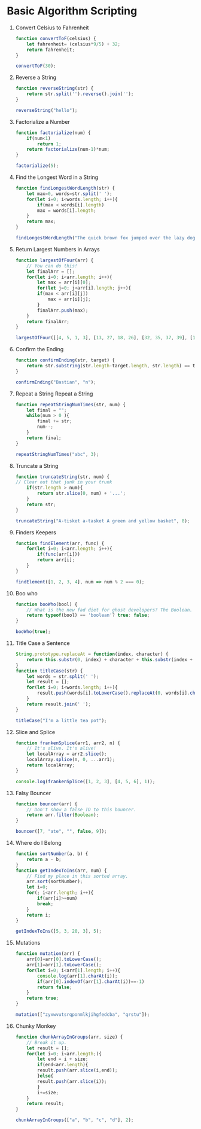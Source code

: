 # Basic Algorithm Scripting

1. Convert Celsius to Fahrenheit

    ```javascript
    function convertToF(celsius) {
        let fahrenheit= (celsius*9/5) + 32;
        return fahrenheit;
    }

    convertToF(30);
    ```

1. Reverse a String

    ```javascript
    function reverseString(str) {
        return str.split('').reverse().join('');
    }

    reverseString("hello");
    ```

1. Factorialize a Number

    ```javascript
    function factorialize(num) {
        if(num<1)
            return 1;
        return factorialize(num-1)*num;
    }

    factorialize(5);
    ```

1. Find the Longest Word in a String

    ```javascript
    function findLongestWordLength(str) {
        let max=0, words=str.split(' ');
        for(let i=0; i<words.length; i++){
            if(max < words[i].length)
            max = words[i].length;
        }
        return max;
    }

    findLongestWordLength("The quick brown fox jumped over the lazy dog");
    ```

1. Return Largest Numbers in Arrays

    ```javascript
    function largestOfFour(arr) {
        // You can do this!
        let finalArr = [];
        for(let i=0; i<arr.length; i++){
            let max = arr[i][0];
            for(let j=0; j<arr[i].length; j++){
            if(max < arr[i][j])
                max = arr[i][j];
            }
            finalArr.push(max);
        }
        return finalArr;
    }

    largestOfFour([[4, 5, 1, 3], [13, 27, 18, 26], [32, 35, 37, 39], [1000, 1001, 857, 1]]);
    ```

1. Confirm the Ending

    ```javascript
    function confirmEnding(str, target) {
        return str.substring(str.length-target.length, str.length) == target ? true: false;
    }

    confirmEnding("Bastian", "n");
    ```

1. Repeat a String Repeat a String

    ```javascript
    function repeatStringNumTimes(str, num) {
        let final = "";
        while(num > 0 ){
            final += str;
            num--;
        }
        return final;
    }

    repeatStringNumTimes("abc", 3);
    ```

1. Truncate a String

    ```javascript
    function truncateString(str, num) {
    // Clear out that junk in your trunk
        if(str.length > num){
            return str.slice(0, num) + '...';
        }
        return str;
    }

    truncateString("A-tisket a-tasket A green and yellow basket", 8);
    ```

1. Finders Keepers

    ```javascript
    function findElement(arr, func) {
        for(let i=0; i<arr.length; i++){
            if(func(arr[i]))
            return arr[i];
        }
    }

    findElement([1, 2, 3, 4], num => num % 2 === 0);
    ```

1. Boo who

    ```javascript
    function booWho(bool) {
        // What is the new fad diet for ghost developers? The Boolean.
        return typeof(bool) == 'boolean'? true: false;
    }

    booWho(true);
    ```

1. Title Case a Sentence

    ```javascript
    String.prototype.replaceAt = function(index, character) {
        return this.substr(0, index) + character + this.substr(index + 1);
    }
    function titleCase(str) {
        let words = str.split(' ');
        let result = [];
        for(let i=0; i<words.length; i++){
            result.push(words[i].toLowerCase().replaceAt(0, words[i].charAt(0).toUpperCase()));
        }
        return result.join(' ');
    }

    titleCase("I'm a little tea pot");
    ```

1. Slice and Splice

    ```javascript
    function frankenSplice(arr1, arr2, n) {
        // It's alive. It's alive!
        let localArray = arr2.slice();
        localArray.splice(n, 0, ...arr1);
        return localArray;
    }

    console.log(frankenSplice([1, 2, 3], [4, 5, 6], 1));
    ```

1. Falsy Bouncer

    ```javascript
    function bouncer(arr) {
        // Don't show a false ID to this bouncer.
        return arr.filter(Boolean);
    }

    bouncer([7, "ate", "", false, 9]);
    ```

1. Where do I Belong

    ```javascript
    function sortNumber(a, b) {
        return a - b;
    }
    function getIndexToIns(arr, num) {
        // Find my place in this sorted array.
        arr.sort(sortNumber);
        let i=0;
        for(; i<arr.length; i++){
            if(arr[i]>=num)
            break;
        }
        return i;
    }

    getIndexToIns([5, 3, 20, 3], 5);
    ```

1. Mutations

    ```javascript
    function mutation(arr) {
        arr[0]=arr[0].toLowerCase();
        arr[1]=arr[1].toLowerCase();
        for(let i=0; i<arr[1].length; i++){
            console.log(arr[1].charAt(i));
            if(arr[0].indexOf(arr[1].charAt(i))==-1)
            return false;
        }
        return true;
    }

    mutation(["zyxwvutsrqponmlkjihgfedcba", "qrstu"]);
    ```

1. Chunky Monkey

    ```javascript
    function chunkArrayInGroups(arr, size) {
        // Break it up.
        let result = [];
        for(let i=0; i<arr.length;){
            let end = i + size;
            if(end<arr.length){
            result.push(arr.slice(i,end));
            }else{
            result.push(arr.slice(i));
            }
            i+=size;
        }
        return result;
    }

    chunkArrayInGroups(["a", "b", "c", "d"], 2);
    ```
